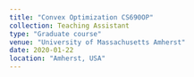 ```yaml
---
title: "Convex Optimization CS690OP"
collection: Teaching Assistant
type: "Graduate course"
venue: "University of Massachusetts Amherst"
date: 2020-01-22
location: "Amherst, USA"
---
```

